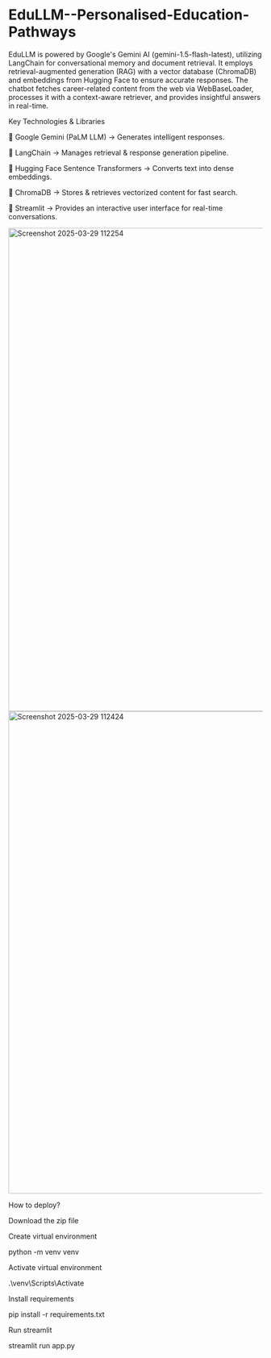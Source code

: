 # EduLLM--Personalised-Education-Pathways

EduLLM is powered by Google's Gemini AI (gemini-1.5-flash-latest), utilizing LangChain for conversational memory and document retrieval.
It employs retrieval-augmented generation (RAG) with a vector database (ChromaDB) and embeddings from Hugging Face to ensure accurate responses.
The chatbot fetches career-related content from the web via WebBaseLoader, processes it with a context-aware retriever, and provides insightful answers in real-time. 

Key Technologies & Libraries

 🔹 Google Gemini (PaLM LLM) → Generates intelligent responses.
 
 🔹 LangChain → Manages retrieval & response generation pipeline.
 
 🔹 Hugging Face Sentence Transformers → Converts text into dense embeddings.
 
 🔹 ChromaDB → Stores & retrieves vectorized content for fast search.
 
 🔹 Streamlit → Provides an interactive user interface for real-time conversations.
 

<img width="959" alt="Screenshot 2025-03-29 112254" src="https://github.com/user-attachments/assets/696152d5-4a8a-4822-9398-cbffa0b051d2" />


<img width="957" alt="Screenshot 2025-03-29 112424" src="https://github.com/user-attachments/assets/06632bd2-d176-4aae-ae77-db9792e11685" />



 
How to deploy?

Download the zip file

Create virtual environment

python -m venv venv

Activate virtual environment

.\venv\Scripts\Activate

Install requirements

pip install -r requirements.txt

Run streamlit

streamlit run app.py

